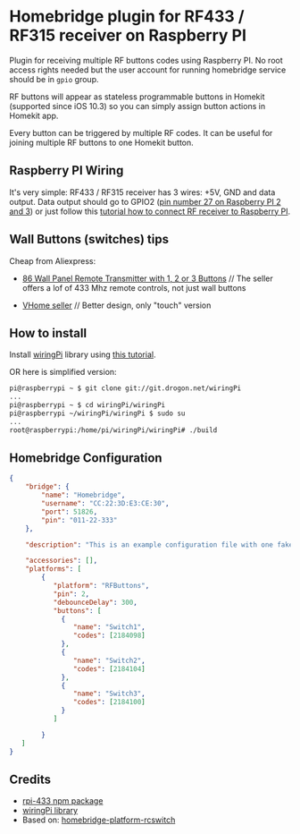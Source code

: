 # Homebridge plugin for RF433 / RF315 receiver on Raspberry PI

Plugin for receiving multiple RF buttons codes using Raspberry PI. No root access rights needed but the user account for running homebridge service should be in `gpio` group. 

RF buttons will appear as stateless programmable buttons in Homekit (supported since iOS 10.3) so you can simply assign button actions in Homekit app.

Every button can be triggered by multiple RF codes. It can be useful for joining multiple RF buttons to one Homekit button.

## Raspberry PI Wiring 

It's very simple: RF433 / RF315 receiver has 3 wires: +5V, GND and data output. Data output should go to GPIO2 ([pin number 27 on Raspberry PI 2 and 3](https://projects.drogon.net/raspberry-pi/wiringpi/pins/)) or just follow this [tutorial how to connect RF receiver to Raspberry PI](http://www.princetronics.com/how-to-read-433-mhz-codes-w-raspberry-pi-433-mhz-receiver/).

## Wall Buttons (switches) tips

Cheap from Aliexpress: 
 - [86 Wall Panel Remote Transmitter with 1, 2 or 3 Buttons](https://www.aliexpress.com/item/86-Wall-Panel-Remote-Transmitter-1-2-3-Button-Sticky-RF-TX-Smart-Home-Room-Living/32676914264.html?spm=2114.13010608.0.0.hg1sfc)
 // The seller offers a lof of 433 Mhz remote controls, not just wall buttons

 - [VHome seller](https://www.aliexpress.com/store/group/Switch-shape-remote-control/1112973_510025631/1.html?spm=2114.12010612.0.0.ZfO0nC&SortType=bestmatch_sort&g=y)
 // Better design, only "touch" version

## How to install 

Install [wiringPi](https://projects.drogon.net/raspberry-pi/wiringpi/) library using [this tutorial](https://projects.drogon.net/raspberry-pi/wiringpi/download-and-install/). 

OR here is simplified version: 

```bash
pi@raspberrypi ~ $ git clone git://git.drogon.net/wiringPi
...
pi@raspberrypi ~ $ cd wiringPi/wiringPi
pi@raspberrypi ~/wiringPi/wiringPi $ sudo su
...
root@raspberrypi:/home/pi/wiringPi/wiringPi# ./build
```

## Homebridge Configuration 

```json
{
    "bridge": {
        "name": "Homebridge",
        "username": "CC:22:3D:E3:CE:30",
        "port": 51826,
        "pin": "011-22-333"
    },

    "description": "This is an example configuration file with one fake accessory and one fake platform. You can use this as a template for creating your own configuration file containing devices you actually own.",

    "accessories": [],
    "platforms": [
        {
           "platform": "RFButtons",
           "pin": 2,
           "debounceDelay": 300,
           "buttons": [
             {
                "name": "Switch1",
                "codes": [2184098]
             },
             {
                "name": "Switch2",
                "codes": [2184104]
             },
             {
                "name": "Switch3",
                "codes": [2184100]
             }
           ]

        }
   ]
}
```

## Credits 

- [rpi-433 npm package](https://www.npmjs.com/package/rpi-433)
- [wiringPi library](https://projects.drogon.net/raspberry-pi/wiringpi/)
- Based on: [homebridge-platform-rcswitch](https://github.com/rainlake/homebridge-platform-rcswitch)

